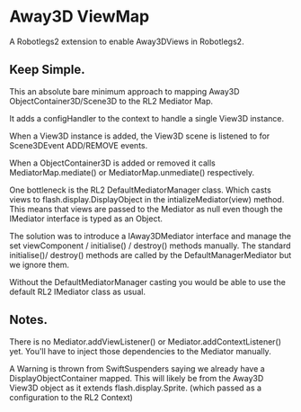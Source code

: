 # Away3D ViewMap

A Robotlegs2 extension to enable Away3DViews in Robotlegs2.

## Keep Simple.
This an absolute bare minimum approach to mapping Away3D ObjectContainer3D/Scene3D to the RL2 Mediator Map.

It adds a configHandler to the context to handle a single View3D instance.

When a View3D instance is added, the View3D scene is listened to for Scene3DEvent ADD/REMOVE events.

When a ObjectContainer3D is added or removed it calls MediatorMap.mediate() 
or MediatorMap.unmediate() respectively.

One bottleneck is the RL2 DefaultMediatorManager class.  Which casts views to flash.display.DisplayObject in the intializeMediator(view) method. This means that views are passed to the Mediator as null even though the IMediator interface is typed as an Object.

The solution was to introduce a IAway3DMediator interface and manage the set viewComponent / initialise() / destroy() methods manually.  The standard initialise()/ destroy() methods are called by the DefaultManagerMediator but we ignore them.

Without the DefaultMediatorManager casting you would be able to use the default RL2 IMediator class as usual.

## Notes.
There is no Mediator.addViewListener() or Mediator.addContextListener() yet.
You'll have to inject those dependencies to the Mediator manually.

A Warning is thrown from SwiftSuspenders saying we already have a DisplayObjectContainer mapped.  This will likely be from the Away3D View3D object as it extends flash.display.Sprite.  (which passed as a configuration to the RL2 Context)





